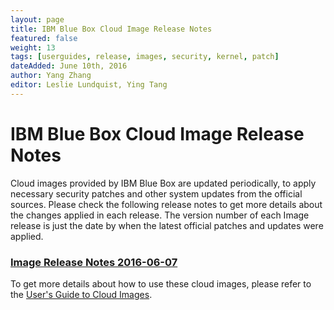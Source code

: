 ```yaml
---
layout: page
title: IBM Blue Box Cloud Image Release Notes
featured: false
weight: 13
tags: [userguides, release, images, security, kernel, patch]
dateAdded: June 10th, 2016
author: Yang Zhang
editor: Leslie Lundquist, Ying Tang
---
```


# IBM Blue Box Cloud Image Release Notes

Cloud images provided by IBM Blue Box are updated periodically, to apply necessary security patches and other system updates from the official sources. Please check the following release notes to get more details about the changes applied in each release. The version number of each Image release is just the date by when the latest official patches and updates were applied.

### [Image Release Notes 2016-06-07](http://ibm-blue-box-help.github.io/help-documentation/gettingstarted/userguides/cloud_images/Image_Release_Notes_2016-06-07/)

To get more details about how to use these cloud images, please refer to the [User's Guide to Cloud Images](http://ibm-blue-box-help.github.io/help-documentation/gettingstarted/userguides/Cloud_Images_Provided_by_IBM/).

